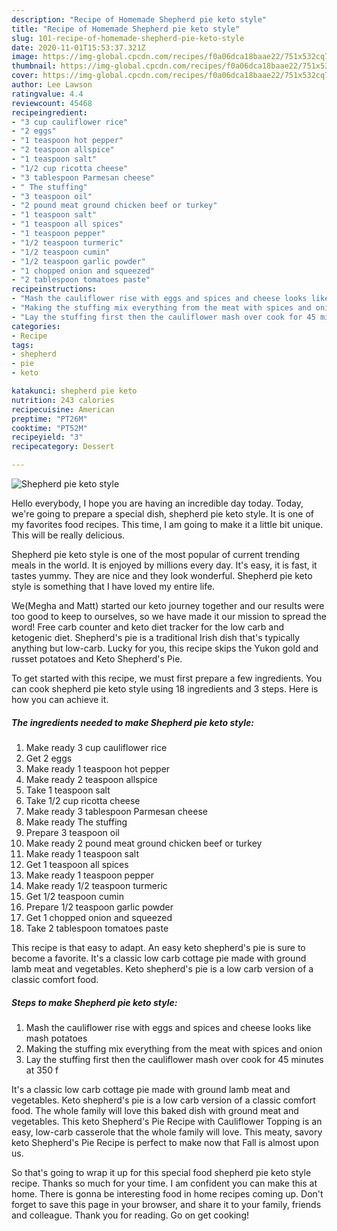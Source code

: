 ```yaml
---
description: "Recipe of Homemade Shepherd pie keto style"
title: "Recipe of Homemade Shepherd pie keto style"
slug: 101-recipe-of-homemade-shepherd-pie-keto-style
date: 2020-11-01T15:53:37.321Z
image: https://img-global.cpcdn.com/recipes/f0a06dca18baae22/751x532cq70/shepherd-pie-keto-style-recipe-main-photo.jpg
thumbnail: https://img-global.cpcdn.com/recipes/f0a06dca18baae22/751x532cq70/shepherd-pie-keto-style-recipe-main-photo.jpg
cover: https://img-global.cpcdn.com/recipes/f0a06dca18baae22/751x532cq70/shepherd-pie-keto-style-recipe-main-photo.jpg
author: Lee Lawson
ratingvalue: 4.4
reviewcount: 45468
recipeingredient:
- "3 cup cauliflower rice"
- "2 eggs"
- "1 teaspoon hot pepper"
- "2 teaspoon allspice"
- "1 teaspoon salt"
- "1/2 cup ricotta cheese"
- "3 tablespoon Parmesan cheese"
- " The stuffing"
- "3 teaspoon oil"
- "2 pound meat ground chicken beef or turkey"
- "1 teaspoon salt"
- "1 teaspoon all spices"
- "1 teaspoon pepper"
- "1/2 teaspoon turmeric"
- "1/2 teaspoon cumin"
- "1/2 teaspoon garlic powder"
- "1 chopped onion and squeezed"
- "2 tablespoon tomatoes paste"
recipeinstructions:
- "Mash the cauliflower rise with eggs and spices and cheese looks like mash potatoes"
- "Making the stuffing mix everything from the meat with spices and onion"
- "Lay the stuffing first then the cauliflower mash over cook for 45 minutes at 350 f"
categories:
- Recipe
tags:
- shepherd
- pie
- keto

katakunci: shepherd pie keto 
nutrition: 243 calories
recipecuisine: American
preptime: "PT26M"
cooktime: "PT52M"
recipeyield: "3"
recipecategory: Dessert

---
```



![Shepherd pie keto style](https://img-global.cpcdn.com/recipes/f0a06dca18baae22/751x532cq70/shepherd-pie-keto-style-recipe-main-photo.jpg)

Hello everybody, I hope you are having an incredible day today. Today, we're going to prepare a special dish, shepherd pie keto style. It is one of my favorites food recipes. This time, I am going to make it a little bit unique. This will be really delicious.

Shepherd pie keto style is one of the most popular of current trending meals in the world. It is enjoyed by millions every day. It's easy, it is fast, it tastes yummy. They are nice and they look wonderful. Shepherd pie keto style is something that I have loved my entire life.

We(Megha and Matt) started our keto journey together and our results were too good to keep to ourselves, so we have made it our mission to spread the word! Free carb counter and keto diet tracker for the low carb and ketogenic diet. Shepherd&#39;s pie is a traditional Irish dish that&#39;s typically anything but low-carb. Lucky for you, this recipe skips the Yukon gold and russet potatoes and Keto Shepherd&#39;s Pie.


To get started with this recipe, we must first prepare a few ingredients. You can cook shepherd pie keto style using 18 ingredients and 3 steps. Here is how you can achieve it.

<!--inarticleads1-->

##### The ingredients needed to make Shepherd pie keto style:

1. Make ready 3 cup cauliflower rice
1. Get 2 eggs
1. Make ready 1 teaspoon hot pepper
1. Make ready 2 teaspoon allspice
1. Take 1 teaspoon salt
1. Take 1/2 cup ricotta cheese
1. Make ready 3 tablespoon Parmesan cheese
1. Make ready  The stuffing
1. Prepare 3 teaspoon oil
1. Make ready 2 pound meat ground chicken beef or turkey
1. Make ready 1 teaspoon salt
1. Get 1 teaspoon all spices
1. Make ready 1 teaspoon pepper
1. Make ready 1/2 teaspoon turmeric
1. Get 1/2 teaspoon cumin
1. Prepare 1/2 teaspoon garlic powder
1. Get 1 chopped onion and squeezed
1. Take 2 tablespoon tomatoes paste


This recipe is that easy to adapt. An easy keto shepherd&#39;s pie is sure to become a favorite. It&#39;s a classic low carb cottage pie made with ground lamb meat and vegetables. Keto shepherd&#39;s pie is a low carb version of a classic comfort food. 

<!--inarticleads2-->

##### Steps to make Shepherd pie keto style:

1. Mash the cauliflower rise with eggs and spices and cheese looks like mash potatoes
1. Making the stuffing mix everything from the meat with spices and onion
1. Lay the stuffing first then the cauliflower mash over cook for 45 minutes at 350 f


It&#39;s a classic low carb cottage pie made with ground lamb meat and vegetables. Keto shepherd&#39;s pie is a low carb version of a classic comfort food. The whole family will love this baked dish with ground meat and vegetables. This keto Shepherd&#39;s Pie Recipe with Cauliflower Topping is an easy, low-carb casserole that the whole family will love. This meaty, savory keto Shepherd&#39;s Pie Recipe is perfect to make now that Fall is almost upon us. 

So that's going to wrap it up for this special food shepherd pie keto style recipe. Thanks so much for your time. I am confident you can make this at home. There is gonna be interesting food in home recipes coming up. Don't forget to save this page in your browser, and share it to your family, friends and colleague. Thank you for reading. Go on get cooking!
